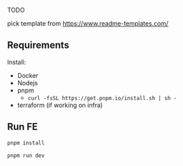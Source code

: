 TODO

pick template from
https://www.readme-templates.com/

## Requirements

Install:
* Docker
* Nodejs
* pnpm
    - `curl -fsSL https://get.pnpm.io/install.sh | sh -`
* terraform (if working on infra)

## Run FE

```sh
pnpm install

pnpm run dev
```